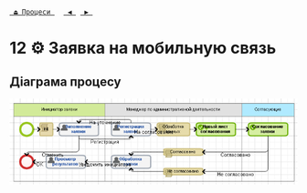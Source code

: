 ﻿[` ⏏ Процеси `](../../README.md)    [` ◀ `](../P11/P11.md)  [` ▶ `](../P13/P13.md)
# 12 ⚙ Заявка на мобильную связь

## Діаграма процесу
![P12_Diagram](./Images/P12_Diagram.png)